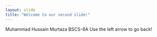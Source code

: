 ```yaml
---
layout: slide
title: "Welcome to our second slide!"
---
```

Muhammad Hussain Murtaza BSCS-8A
Use the left arrow to go back!
